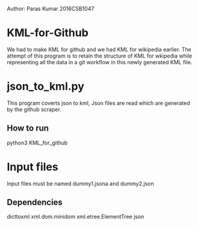 Author: Paras Kumar 2016CSB1047

# KML-for-Github
We had to make KML for github and we had KML for wikipedia earlier. The attempt of this program is to retain the structure of KML for wkipedia while representing all the data in a git workflow in this newly generated KML file.

# json_to_kml.py
This program coverts json to kml, Json files are read which are generated by the github scraper.

## How to run
python3 KML_for_github

# Input files
Input files must be named dummy1.jsona and dummy2.json

## Dependencies
dicttoxml
xml.dom.minidom
xml.etree.ElementTree
json
